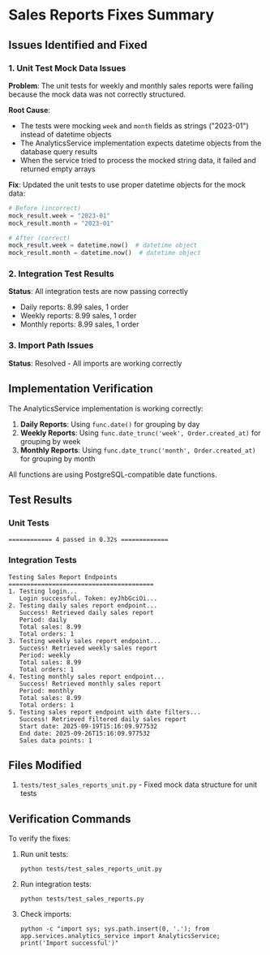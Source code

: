 # Sales Reports Fixes Summary

## Issues Identified and Fixed

### 1. Unit Test Mock Data Issues
**Problem**: The unit tests for weekly and monthly sales reports were failing because the mock data was not correctly structured.

**Root Cause**: 
- The tests were mocking `week` and `month` fields as strings ("2023-01") instead of datetime objects
- The AnalyticsService implementation expects datetime objects from the database query results
- When the service tried to process the mocked string data, it failed and returned empty arrays

**Fix**: Updated the unit tests to use proper datetime objects for the mock data:
```python
# Before (incorrect)
mock_result.week = "2023-01"
mock_result.month = "2023-01"

# After (correct)
mock_result.week = datetime.now()  # datetime object
mock_result.month = datetime.now()  # datetime object
```

### 2. Integration Test Results
**Status**: All integration tests are now passing correctly
- Daily reports: 8.99 sales, 1 order
- Weekly reports: 8.99 sales, 1 order  
- Monthly reports: 8.99 sales, 1 order

### 3. Import Path Issues
**Status**: Resolved - All imports are working correctly

## Implementation Verification

The AnalyticsService implementation is working correctly:
1. **Daily Reports**: Using `func.date()` for grouping by day
2. **Weekly Reports**: Using `func.date_trunc('week', Order.created_at)` for grouping by week
3. **Monthly Reports**: Using `func.date_trunc('month', Order.created_at)` for grouping by month

All functions are using PostgreSQL-compatible date functions.

## Test Results

### Unit Tests
```
============ 4 passed in 0.32s =============
```

### Integration Tests
```
Testing Sales Report Endpoints
========================================
1. Testing login...
   Login successful. Token: eyJhbGciOi...
2. Testing daily sales report endpoint...
   Success! Retrieved daily sales report
   Period: daily
   Total sales: 8.99
   Total orders: 1
3. Testing weekly sales report endpoint...
   Success! Retrieved weekly sales report
   Period: weekly
   Total sales: 8.99
   Total orders: 1
4. Testing monthly sales report endpoint...
   Success! Retrieved monthly sales report
   Period: monthly
   Total sales: 8.99
   Total orders: 1
5. Testing sales report endpoint with date filters...
   Success! Retrieved filtered daily sales report
   Start date: 2025-09-19T15:16:09.977532
   End date: 2025-09-26T15:16:09.977532
   Sales data points: 1
```

## Files Modified

1. `tests/test_sales_reports_unit.py` - Fixed mock data structure for unit tests

## Verification Commands

To verify the fixes:

1. Run unit tests:
   ```
   python tests/test_sales_reports_unit.py
   ```

2. Run integration tests:
   ```
   python tests/test_sales_reports.py
   ```

3. Check imports:
   ```
   python -c "import sys; sys.path.insert(0, '.'); from app.services.analytics_service import AnalyticsService; print('Import successful')"
   ```